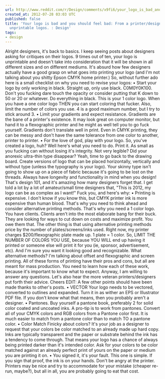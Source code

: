 ```yaml
---
url: http://www.reddit.com/r/Design/comments/x9fi6/your_logo_is_bad_and_you_should_feel_bad_from_a/
created_at: 2012-07-28 03:03 UTC
published: false
title: 'Your logo is bad and you should feel bad: From a printer/designer about your
  unprintable logos. : Design'
tags:
- design
---
```


Alright designers, it's back to basics.
I keep seeing posts about designers asking for critiques on their logos. 9 times out of ten, your logo is unprintable and doesn't take into consideration that it will be shown in all different sizes and on different mediums. It's absurd how few designers actually have a good grasp on what goes into printing your logo (and I'm not talking about you shitty Epson CMYK home printer.) So, without further ado here is a small checklist on why you need to revise your logos:
• Start your logo by only working in black.
Straight up, only use black. C0M0Y0K100. Don't you fucking dare touch the opacity or consider putting that K down to 50 or 20 or whatever. Do everything in black. This is your 1 color logo. When you have a one color logo THEN you can start coloring that fucker. Also, limit the number of colors you use. 4 is a good maximum number, but I try to stick around 3.
• Limit your gradients and expect resistance.
Gradients are the bane of a printer's existence. It may look great on computer monitor, but hand it to a flexographic printer and he might as well tell you to go fuck yourself. Gradients don't translate well in print. Even in CMYK printing, they can be messy and don't have the same tolerance from one color to another, printer to printer.
• For the love of god, play with your logo.
So, you've created a logo, huh? Well here's what you need to do. Print it. As small as you fucking can without losing it's integrity. Not very legible? Did your anorexic ultra-thin type disappear? Yeah, time to go back to the drawing board. Create versions of logo that can be placed horizontally, vertically and without type (unless the typography is your logo). Your skinny type isn't going to show up on a piece of fabric because it's going to be lost on the threads. Always have longevity and functionality in mind when you design! That's design 101, and it's amazing how many designers forget that.
I get told a lot by a lot of amateur/small time designers that, "This is 2012, my logo can be as complex as I want!" Fuck you, and here's why:
• Printing is expensive.
I don't know if you know this, but CMYK printer ink is more expensive than human blood. That's why you need to think ahead and consider alternative printing methods. That's why you need a 1 color logo. You have clients. Clients aren't into the most elaborate bang for their buck. They are looking for ways to cut down on costs and maximize profit. You owe them that.
The other thing is that using alternative printing methods price by the number of plates/screens/inks used. Right now, my printer charges $200/flexographic plate made up. 1 plate = 1 color. So, LIMIT THE NUMBER OF COLORS YOU USE, because YOU WILL end up having it printed or someone else will print it for you (ie, sponsor, advertisement, etc). And I'm sure you want it looking good and recognizable.
What alternative methods? I'm talking about offset and flexographic and screen printing. All of these forms of printing have their pros and cons, but all are meant for mass production. You need to learn how each of these work, because it's important to know what to expect.
Anyway, I am willing to answer any questions. Let's also hear the more veteran printers/designers put forth their advice. Cheers
EDIT:
A few other points should have been made thanks to other's posts.
• VECTOR
Your logo needs to be vectored, converted to outlines and expanded. Turn it in as wither an EPS or Illustrator PDF file. If you don't know what that means, then you probably aren't a designer.
• Pantones.
Buy yourself a pantone book, preferably 2 for solid color coated and uncoated inks. A pro-tip is to work from pantones. Convert all of your CMYK colors and RGB colors from a Pantone color first. It is much easier to match from a pantone color than to match TO a pantone color.
• Color Match
Finicky about colors? It's your job as a designer to request that your colors be color matched to an already made up hard copy. Inks are typically transparent and the paper or substrate behind the ink has a tendency to come through. That means your logo has a chance of always being printed darker than it's intended color. Ask for your colors to be color matched against an already perfect print of yours on the paper or medium you are printing it on.
• You signed it, it's your fault.
This one is simple. If you sign that proof, the ink is on your hands. Don't be angry at the printer. Printers may be nice and try to accommodate for your mistake (cheaper re-run, maybe?), but all in all, you are probably going to eat that cost.
